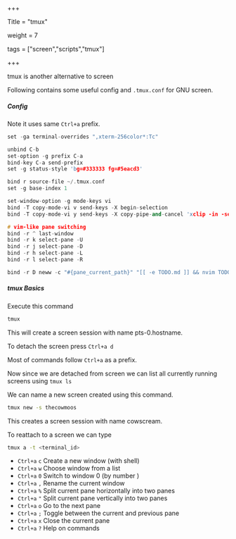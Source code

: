 +++

Title = "tmux"

weight = 7

tags = ["screen","scripts","tmux"]

+++

tmux is another alternative to screen

Following contains some useful config and `.tmux.conf` for GNU screen.

##### Config

Note it uses same `Ctrl+a` prefix.

````c++
set -ga terminal-overrides ",xterm-256color*:Tc"

unbind C-b
set-option -g prefix C-a
bind-key C-a send-prefix
set -g status-style 'bg=#333333 fg=#5eacd3'

bind r source-file ~/.tmux.conf
set -g base-index 1

set-window-option -g mode-keys vi
bind -T copy-mode-vi v send-keys -X begin-selection
bind -T copy-mode-vi y send-keys -X copy-pipe-and-cancel 'xclip -in -selection clipboard'

# vim-like pane switching
bind -r ^ last-window
bind -r k select-pane -U
bind -r j select-pane -D
bind -r h select-pane -L
bind -r l select-pane -R

bind -r D neww -c "#{pane_current_path}" "[[ -e TODO.md ]] && nvim TODO.md || nvim ~/dotfiles/todo.md"
````

##### tmux Basics

Execute this command

```bash
tmux
```

This will create a screen session with name pts-0.hostname.

To detach the screen press `Ctrl+a d`

Most of commands follow `Ctrl+a` as a prefix.

Now since we are detached from screen we can list all currently running screens using `tmux ls`

We can name a new screen created using this command.

```bash
tmux new -s thecowmoos
```

This creates a screen session with name cowscream.

To reattach to a screen we can type 

```bash
tmux a -t <terminal_id>
```

- `Ctrl+a` `c` Create a new window (with shell)
- `Ctrl+a` `w` Choose window from a list
- `Ctrl+a` `0` Switch to window 0 (by number )
- `Ctrl+a` `,` Rename the current window
- `Ctrl+a` `%` Split current pane horizontally into two panes
- `Ctrl+a` `"` Split current pane vertically into two panes
- `Ctrl+a` `o` Go to the next pane
- `Ctrl+a` `;` Toggle between the current and previous pane
- `Ctrl+a` `x` Close the current pane
- `Ctrl+a` `?` Help on commands

